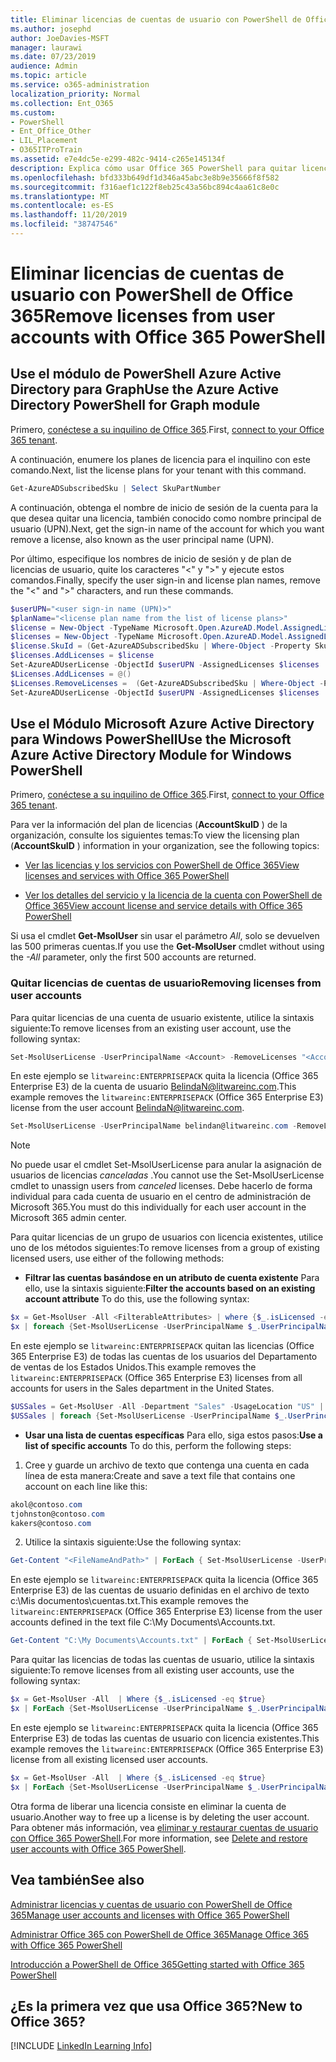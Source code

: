 ```yaml
---
title: Eliminar licencias de cuentas de usuario con PowerShell de Office 365
ms.author: josephd
author: JoeDavies-MSFT
manager: laurawi
ms.date: 07/23/2019
audience: Admin
ms.topic: article
ms.service: o365-administration
localization_priority: Normal
ms.collection: Ent_O365
ms.custom:
- PowerShell
- Ent_Office_Other
- LIL_Placement
- O365ITProTrain
ms.assetid: e7e4dc5e-e299-482c-9414-c265e145134f
description: Explica cómo usar Office 365 PowerShell para quitar licencias de Office 365 que se han asignado anteriormente a los usuarios.
ms.openlocfilehash: bfd333b649df1d346a45abc3e8b9e35666f8f582
ms.sourcegitcommit: f316aef1c122f8eb25c43a56bc894c4aa61c8e0c
ms.translationtype: MT
ms.contentlocale: es-ES
ms.lasthandoff: 11/20/2019
ms.locfileid: "38747546"
---
```

# <a name="remove-licenses-from-user-accounts-with-office-365-powershell"></a><span data-ttu-id="b6c2b-103">Eliminar licencias de cuentas de usuario con PowerShell de Office 365</span><span class="sxs-lookup"><span data-stu-id="b6c2b-103">Remove licenses from user accounts with Office 365 PowerShell</span></span>

## <a name="use-the-azure-active-directory-powershell-for-graph-module"></a><span data-ttu-id="b6c2b-104">Use el módulo de PowerShell Azure Active Directory para Graph</span><span class="sxs-lookup"><span data-stu-id="b6c2b-104">Use the Azure Active Directory PowerShell for Graph module</span></span>

<span data-ttu-id="b6c2b-105">Primero, [conéctese a su inquilino de Office 365](connect-to-office-365-powershell.md#connect-with-the-azure-active-directory-powershell-for-graph-module).</span><span class="sxs-lookup"><span data-stu-id="b6c2b-105">First, [connect to your Office 365 tenant](connect-to-office-365-powershell.md#connect-with-the-azure-active-directory-powershell-for-graph-module).</span></span>
  

<span data-ttu-id="b6c2b-106">A continuación, enumere los planes de licencia para el inquilino con este comando.</span><span class="sxs-lookup"><span data-stu-id="b6c2b-106">Next, list the license plans for your tenant with this command.</span></span>

```powershell
Get-AzureADSubscribedSku | Select SkuPartNumber
```

<span data-ttu-id="b6c2b-107">A continuación, obtenga el nombre de inicio de sesión de la cuenta para la que desea quitar una licencia, también conocido como nombre principal de usuario (UPN).</span><span class="sxs-lookup"><span data-stu-id="b6c2b-107">Next, get the sign-in name of the account for which you want remove a license, also known as the user principal name (UPN).</span></span>

<span data-ttu-id="b6c2b-108">Por último, especifique los nombres de inicio de sesión y de plan de licencias de usuario, quite los caracteres "<" y ">" y ejecute estos comandos.</span><span class="sxs-lookup"><span data-stu-id="b6c2b-108">Finally, specify the user sign-in and license plan names, remove the "<" and ">" characters, and run these commands.</span></span>

```powershell
$userUPN="<user sign-in name (UPN)>"
$planName="<license plan name from the list of license plans>"
$license = New-Object -TypeName Microsoft.Open.AzureAD.Model.AssignedLicense
$licenses = New-Object -TypeName Microsoft.Open.AzureAD.Model.AssignedLicenses
$license.SkuId = (Get-AzureADSubscribedSku | Where-Object -Property SkuPartNumber -Value $planName -EQ).SkuID
$licenses.AddLicenses = $license
Set-AzureADUserLicense -ObjectId $userUPN -AssignedLicenses $licenses
$Licenses.AddLicenses = @()
$Licenses.RemoveLicenses =  (Get-AzureADSubscribedSku | Where-Object -Property SkuPartNumber -Value $planName -EQ).SkuID
Set-AzureADUserLicense -ObjectId $userUPN -AssignedLicenses $licenses
```

## <a name="use-the-microsoft-azure-active-directory-module-for-windows-powershell"></a><span data-ttu-id="b6c2b-109">Use el Módulo Microsoft Azure Active Directory para Windows PowerShell</span><span class="sxs-lookup"><span data-stu-id="b6c2b-109">Use the Microsoft Azure Active Directory Module for Windows PowerShell</span></span>

<span data-ttu-id="b6c2b-110">Primero, [conéctese a su inquilino de Office 365](connect-to-office-365-powershell.md#connect-with-the-microsoft-azure-active-directory-module-for-windows-powershell).</span><span class="sxs-lookup"><span data-stu-id="b6c2b-110">First, [connect to your Office 365 tenant](connect-to-office-365-powershell.md#connect-with-the-microsoft-azure-active-directory-module-for-windows-powershell).</span></span>

   
<span data-ttu-id="b6c2b-111">Para ver la información del plan de licencias (**AccountSkuID** ) de la organización, consulte los siguientes temas:</span><span class="sxs-lookup"><span data-stu-id="b6c2b-111">To view the licensing plan (**AccountSkuID** ) information in your organization, see the following topics:</span></span>
    
  - [<span data-ttu-id="b6c2b-112">Ver las licencias y los servicios con PowerShell de Office 365</span><span class="sxs-lookup"><span data-stu-id="b6c2b-112">View licenses and services with Office 365 PowerShell</span></span>](view-licenses-and-services-with-office-365-powershell.md)
    
  - [<span data-ttu-id="b6c2b-113">Ver los detalles del servicio y la licencia de la cuenta con PowerShell de Office 365</span><span class="sxs-lookup"><span data-stu-id="b6c2b-113">View account license and service details with Office 365 PowerShell</span></span>](view-account-license-and-service-details-with-office-365-powershell.md)
    
<span data-ttu-id="b6c2b-114">Si usa el cmdlet **Get-MsolUser** sin usar el parámetro _All_, solo se devuelven las 500 primeras cuentas.</span><span class="sxs-lookup"><span data-stu-id="b6c2b-114">If you use the **Get-MsolUser** cmdlet without using the _-All_ parameter, only the first 500 accounts are returned.</span></span>
    
### <a name="removing-licenses-from-user-accounts"></a><span data-ttu-id="b6c2b-115">Quitar licencias de cuentas de usuario</span><span class="sxs-lookup"><span data-stu-id="b6c2b-115">Removing licenses from user accounts</span></span>

<span data-ttu-id="b6c2b-116">Para quitar licencias de una cuenta de usuario existente, utilice la sintaxis siguiente:</span><span class="sxs-lookup"><span data-stu-id="b6c2b-116">To remove licenses from an existing user account, use the following syntax:</span></span>
  
```powershell
Set-MsolUserLicense -UserPrincipalName <Account> -RemoveLicenses "<AccountSkuId1>", "<AccountSkuId2>"...
```

<span data-ttu-id="b6c2b-117">En este ejemplo se `litwareinc:ENTERPRISEPACK` quita la licencia (Office 365 Enterprise E3) de la cuenta de usuario BelindaN@litwareinc.com.</span><span class="sxs-lookup"><span data-stu-id="b6c2b-117">This example removes the `litwareinc:ENTERPRISEPACK` (Office 365 Enterprise E3) license from the user account BelindaN@litwareinc.com.</span></span>
  
```powershell
Set-MsolUserLicense -UserPrincipalName belindan@litwareinc.com -RemoveLicenses "litwareinc:ENTERPRISEPACK"
```

>[!Note]
><span data-ttu-id="b6c2b-118">No puede usar el cmdlet Set-MsolUserLicense para anular la asignación de usuarios de licencias *canceladas* .</span><span class="sxs-lookup"><span data-stu-id="b6c2b-118">You cannot use the Set-MsolUserLicense cmdlet to unassign users from *canceled* licenses.</span></span> <span data-ttu-id="b6c2b-119">Debe hacerlo de forma individual para cada cuenta de usuario en el centro de administración de Microsoft 365.</span><span class="sxs-lookup"><span data-stu-id="b6c2b-119">You must do this individually for each user account in the Microsoft 365 admin center.</span></span>
>

<span data-ttu-id="b6c2b-120">Para quitar licencias de un grupo de usuarios con licencia existentes, utilice uno de los métodos siguientes:</span><span class="sxs-lookup"><span data-stu-id="b6c2b-120">To remove licenses from a group of existing licensed users, use either of the following methods:</span></span>
  
- <span data-ttu-id="b6c2b-121">**Filtrar las cuentas basándose en un atributo de cuenta existente** Para ello, use la sintaxis siguiente:</span><span class="sxs-lookup"><span data-stu-id="b6c2b-121">**Filter the accounts based on an existing account attribute** To do this, use the following syntax:</span></span>
    
```powershell
$x = Get-MsolUser -All <FilterableAttributes> | where {$_.isLicensed -eq $true}
$x | foreach {Set-MsolUserLicense -UserPrincipalName $_.UserPrincipalName -RemoveLicenses "<AccountSkuId1>", "<AccountSkuId2>"...}
```

<span data-ttu-id="b6c2b-122">En este ejemplo se `litwareinc:ENTERPRISEPACK` quitan las licencias (Office 365 Enterprise E3) de todas las cuentas de los usuarios del Departamento de ventas de los Estados Unidos.</span><span class="sxs-lookup"><span data-stu-id="b6c2b-122">This example removes the  `litwareinc:ENTERPRISEPACK` (Office 365 Enterprise E3) licenses from all accounts for users in the Sales department in the United States.</span></span>
    
```powershell
$USSales = Get-MsolUser -All -Department "Sales" -UsageLocation "US" | where {$_.isLicensed -eq $true}
$USSales | foreach {Set-MsolUserLicense -UserPrincipalName $_.UserPrincipalName -RemoveLicenses "litwareinc:ENTERPRISEPACK"}
```

- <span data-ttu-id="b6c2b-123">**Usar una lista de cuentas específicas** Para ello, siga estos pasos:</span><span class="sxs-lookup"><span data-stu-id="b6c2b-123">**Use a list of specific accounts** To do this, perform the following steps:</span></span>
    
1. <span data-ttu-id="b6c2b-124">Cree y guarde un archivo de texto que contenga una cuenta en cada línea de esta manera:</span><span class="sxs-lookup"><span data-stu-id="b6c2b-124">Create and save a text file that contains one account on each line like this:</span></span>
    
  ```powershell
akol@contoso.com
tjohnston@contoso.com
kakers@contoso.com
  ```

2. <span data-ttu-id="b6c2b-125">Utilice la sintaxis siguiente:</span><span class="sxs-lookup"><span data-stu-id="b6c2b-125">Use the following syntax:</span></span>
    
  ```powershell
  Get-Content "<FileNameAndPath>" | ForEach { Set-MsolUserLicense -UserPrincipalName $_ -RemoveLicenses "<AccountSkuId1>", "<AccountSkuId2>"... }
  ```

<span data-ttu-id="b6c2b-126">En este ejemplo se `litwareinc:ENTERPRISEPACK` quita la licencia (Office 365 Enterprise E3) de las cuentas de usuario definidas en el archivo de texto c:\Mis documentos\cuentas.txt.</span><span class="sxs-lookup"><span data-stu-id="b6c2b-126">This example removes the  `litwareinc:ENTERPRISEPACK` (Office 365 Enterprise E3) license from the user accounts defined in the text file C:\My Documents\Accounts.txt.</span></span>
    
  ```powershell
  Get-Content "C:\My Documents\Accounts.txt" | ForEach { Set-MsolUserLicense -UserPrincipalName $_ -RemoveLicenses "litwareinc:ENTERPRISEPACK" }
  ```

<span data-ttu-id="b6c2b-127">Para quitar las licencias de todas las cuentas de usuario, utilice la sintaxis siguiente:</span><span class="sxs-lookup"><span data-stu-id="b6c2b-127">To remove licenses from all existing user accounts, use the following syntax:</span></span>
  
```powershell
$x = Get-MsolUser -All  | Where {$_.isLicensed -eq $true}
$x | ForEach {Set-MsolUserLicense -UserPrincipalName $_.UserPrincipalName -RemoveLicenses "<AccountSkuId1>", "<AccountSkuId2>"...}
```

<span data-ttu-id="b6c2b-128">En este ejemplo se `litwareinc:ENTERPRISEPACK` quita la licencia (Office 365 Enterprise E3) de todas las cuentas de usuario con licencia existentes.</span><span class="sxs-lookup"><span data-stu-id="b6c2b-128">This example removes the  `litwareinc:ENTERPRISEPACK` (Office 365 Enterprise E3) license from all existing licensed user accounts.</span></span>
  
```powershell
$x = Get-MsolUser -All  | Where {$_.isLicensed -eq $true}
$x | ForEach {Set-MsolUserLicense -UserPrincipalName $_.UserPrincipalName -RemoveLicenses "litwareinc:ENTERPRISEPACK"}
```

<span data-ttu-id="b6c2b-129">Otra forma de liberar una licencia consiste en eliminar la cuenta de usuario.</span><span class="sxs-lookup"><span data-stu-id="b6c2b-129">Another way to free up a license is by deleting the user account.</span></span> <span data-ttu-id="b6c2b-130">Para obtener más información, vea [eliminar y restaurar cuentas de usuario con Office 365 PowerShell](delete-and-restore-user-accounts-with-office-365-powershell.md).</span><span class="sxs-lookup"><span data-stu-id="b6c2b-130">For more information, see [Delete and restore user accounts with Office 365 PowerShell](delete-and-restore-user-accounts-with-office-365-powershell.md).</span></span>
  
## <a name="see-also"></a><span data-ttu-id="b6c2b-131">Vea también</span><span class="sxs-lookup"><span data-stu-id="b6c2b-131">See also</span></span>

[<span data-ttu-id="b6c2b-132">Administrar licencias y cuentas de usuario con PowerShell de Office 365</span><span class="sxs-lookup"><span data-stu-id="b6c2b-132">Manage user accounts and licenses with Office 365 PowerShell</span></span>](manage-user-accounts-and-licenses-with-office-365-powershell.md)
  
[<span data-ttu-id="b6c2b-133">Administrar Office 365 con PowerShell de Office 365</span><span class="sxs-lookup"><span data-stu-id="b6c2b-133">Manage Office 365 with Office 365 PowerShell</span></span>](manage-office-365-with-office-365-powershell.md)
  
[<span data-ttu-id="b6c2b-134">Introducción a PowerShell de Office 365</span><span class="sxs-lookup"><span data-stu-id="b6c2b-134">Getting started with Office 365 PowerShell</span></span>](getting-started-with-office-365-powershell.md)

    
## <a name="new-to-office-365"></a><span data-ttu-id="b6c2b-135">¿Es la primera vez que usa Office 365?</span><span class="sxs-lookup"><span data-stu-id="b6c2b-135">New to Office 365?</span></span>

[!INCLUDE [LinkedIn Learning Info](../common/office/linkedin-learning-info.md)]
   

